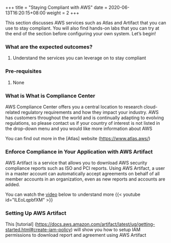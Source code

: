 +++
title = "Staying Compliant with AWS"
date =  2020-06-13T16:20:15+08:00
weight = 2
+++

This section discusses AWS services such as Atlas and Artifact that you can use to stay compliant. You will also find hands-on labs that you can try at the end of the section before configuring your own system. Let’s begin!

### What are the expected outcomes?

1. Understand the services you can leverage on to stay compliant

### Pre-requisites

1. None

### What is What is Compliance Center

AWS Compliance Center offers you a central location to research cloud-related regulatory requirements and how they impact your industry. AWS has customers throughout the world and is continually adapting to evolving regulations, so please contact us if your country of interest is not listed in the drop-down menu and you would like more information about AWS

You can find out more in the [Atlas] website (https://www.atlas.aws/)


### Enforce Compliance in Your Application with AWS Artifact

AWS Artifact is a service that allows you to download AWS security compliance reports such as ISO and PCI reports. Using AWS Artifact, a user in a master account can automatically accept agreements on behalf of all member accounts in an organization, even as new reports and accounts are added.

You can watch the [video](https://www.youtube.com/watch?v=ILEoLqpbfXM) below to understand more
{{< youtube id="ILEoLqpbfXM" >}}

### Setting Up AWS Artifact

This [tutorial] (https://docs.aws.amazon.com/artifact/latest/ug/getting-started.html#create-iam-policy) will show you how to setup IAM permissions to download report and agreement using AWS Artifact
